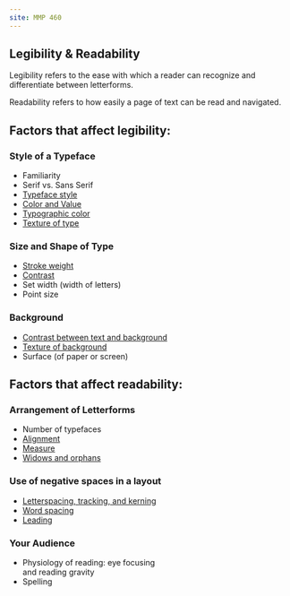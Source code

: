 ```yaml
---
site: MMP 460
---
```

<h2>Legibility &amp; Readability</h2>
<p><span class="red">Legibility</span> refers to the ease with which a reader can recognize and differentiate between letterforms. </p>
<p><span class="red">Readability</span> refers to how easily a page of text can be read and navigated. </p>

<div id="container">
<div class="indent"><h2>Factors that affect legibility:</h2>

<h3>Style of a Typeface </h3>
<ul>
  <li>Familiarity</li>
  <li>Serif vs. Sans Serif</li>
  <li><a href="font-styles.html">Typeface style</a></li>
  <li><a href="color.html">Color and Value</a></li>
  <li><a href="typographic-color.html">Typographic color</a> </li>
  <li><a href="type-texture.html">Texture of type</a> </li>
</ul>
<h3>Size and Shape of Type </h3>
<ul>
  <li><a href="stroke-weight.html">Stroke weight</a> </li>
  <li><a href="contrast.html">Contrast</a> </li>
  <li>Set width (width of letters)</li>
  <li>Point size</li>
</ul>
<h3>Background</h3>
<ul>
  <li><a href="background.html">Contrast between text and background </a></li>
  <li><a href="background-texture.html">Texture of background</a></li>
  <li>Surface (of paper or screen)<br />
  </li>
</ul>
</div>
<div class="indent"><h2>Factors that affect readability:</h2>

<h3>Arrangement of Letterforms </h3>
<ul>
  <li>Number of typefaces</li>
  <li><a href="alignment.html">Alignment</a> </li>
  <li><a href="measure.html">Measure</a></li>
  <li><a href="widow.html">Widows and orphans</a></li></ul>
  <h3>Use of negative spaces in a layout </h3>
  <ul><li><a href="spacing.html">Letterspacing, tracking, and kerning </a></li>
  <li><a href="spacing.html">Word spacing </a></li>
  <li><a href="leading.html">Leading</a></li>
</ul>
<h3>Your Audience </h3>
<ul>
  <li>Physiology of reading: eye focusing <br />
    and reading gravity </li>
  <li>Spelling<br />
  </li>
</ul></div></div>
</body>
</html>
